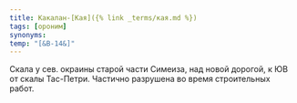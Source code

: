 ```yaml
---
title: Какалан-[Кая]({% link _terms/кая.md %})
tags: [ороним]
synonyms:
temp: "[&В-14&]"
---
```


Скала у сев. окраины старой части Симеиза, над новой дорогой, к ЮВ от скалы
Тас-Петри. Частично разрушена во время строительных работ.
